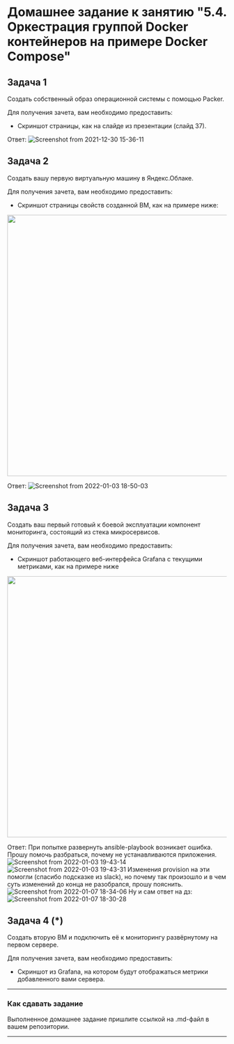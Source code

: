# Домашнее задание к занятию "5.4. Оркестрация группой Docker контейнеров на примере Docker Compose"

## Задача 1

Создать собственный образ операционной системы с помощью Packer.

Для получения зачета, вам необходимо предоставить:
- Скриншот страницы, как на слайде из презентации (слайд 37).

Ответ: ![Screenshot from 2021-12-30 15-36-11](https://user-images.githubusercontent.com/89036206/147754211-c7f7adbe-e343-47e4-8dc4-4a146f6f215e.png)


## Задача 2

Создать вашу первую виртуальную машину в Яндекс.Облаке.

Для получения зачета, вам необходимо предоставить:
- Скриншот страницы свойств созданной ВМ, как на примере ниже:

<p align="center">
  <img width="1200" height="600" src="./assets/yc_01.png">
</p>

Ответ:
![Screenshot from 2022-01-03 18-50-03](https://user-images.githubusercontent.com/89036206/147951200-ae04a6f3-f8a8-462e-a86a-1e25d0b9488b.png)


## Задача 3

Создать ваш первый готовый к боевой эксплуатации компонент мониторинга, состоящий из стека микросервисов.

Для получения зачета, вам необходимо предоставить:
- Скриншот работающего веб-интерфейса Grafana с текущими метриками, как на примере ниже
<p align="center">
  <img width="1200" height="600" src="./assets/yc_02.png">
</p>

Ответ: При попытке развернуть ansible-playbook возникает ошибка. Прошу помочь разбраться, почему не устанавливаются приложения. 
![Screenshot from 2022-01-03 19-43-14](https://user-images.githubusercontent.com/89036206/148116099-0ae1721d-0b9d-4928-9b08-0eb786722510.png)
![Screenshot from 2022-01-03 19-43-31](https://user-images.githubusercontent.com/89036206/148116207-5e8efaa5-7e55-4e2a-938b-adeea432e5d2.png)
Изменения provision на эти помогли (спасибо подсказке из slack), но почему так произошло и в чем суть изменений до конца не разобрался, прошу пояснить.
![Screenshot from 2022-01-07 18-34-06](https://user-images.githubusercontent.com/89036206/148567338-91015699-df41-41a8-8cf4-df6d9e7ed14c.png)
Ну и сам ответ на дз:
![Screenshot from 2022-01-07 18-30-28](https://user-images.githubusercontent.com/89036206/148567414-3bd713b0-aec8-4713-8d5e-a696e4ff3e8d.png)



## Задача 4 (*)

Создать вторую ВМ и подключить её к мониторингу развёрнутому на первом сервере.

Для получения зачета, вам необходимо предоставить:
- Скриншот из Grafana, на котором будут отображаться метрики добавленного вами сервера.
---

### Как cдавать задание

Выполненное домашнее задание пришлите ссылкой на .md-файл в вашем репозитории.

---
